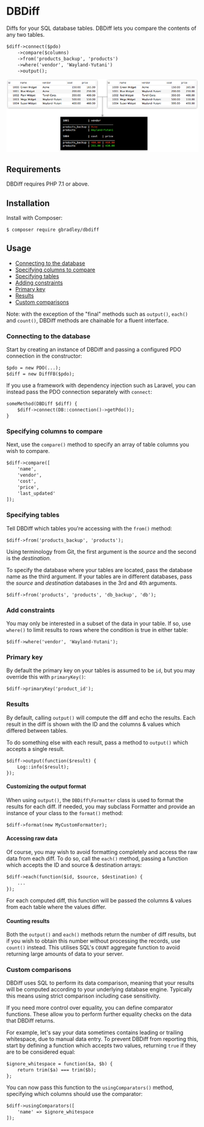 # DBDiff

Diffs for your SQL database tables. DBDiff lets you compare the contents of any two tables.

	$diff->connect($pdo)
		->compare($columns)
		->from('products_backup', 'products')
		->where('vendor', 'Wayland-Yutani')
		->output();

<img src="assets/example.png" />


## Requirements

DBDiff requires PHP 7.1 or above.

## Installation

Install with Composer:

	$ composer require gbradley/dbdiff

## Usage

- [Connecting to the database](#connecting-to-the-database)
- [Specifying columns to compare](#specifying-columns-to-compare)
- [Specifying tables](#specifying-tables)
- [Adding constraints](#adding-constraints)
- [Primary key](#primary-key)
- [Results](#output-results)
- [Custom comparisons](#custom-comparisons)


Note: with the exception of the "final" methods such as `output()`, `each()` and `count()`, DBDiff methods are chainable for a fluent interface.

### Connecting to the database

Start by creating an instance of DBDiff and passing a configured PDO connection in the constructor:

	$pdo = new PDO(...);
	$diff = new DiffFB($pdo);
	
If you use a framework with dependency injection such as Laravel, you can instead pass the PDO connection separately with `connect`:

	someMethod(DBDiff $diff) {
		$diff->connect(DB::connection()->getPdo());
	}
	
### Specifying columns to compare

Next, use the `compare()` method to specify an array of table columns you wish to compare.

	$diff->compare([
		'name',
		'vendor',
		'cost',
		'price',
		'last_updated'
	]);
	
### Specifying tables

Tell DBDiff which tables you're accessing with the `from()` method:

	$diff->from('products_backup', 'products');

Using terminology from Git, the first argument is the *source* and the second is the *destination*.
	
To specify the database where your tables are located, pass the database name as the third argument. If your tables are in different databases, pass the *source* and *destination* databases in the 3rd and 4th arguments.

	$diff->from('products', 'products', 'db_backup', 'db');
	
### Add constraints

You may only be interested in a subset of the data in your table. If so, use `where()` to limit results to rows where the condition is true in either table:

	$diff->where('vendor', 'Wayland-Yutani');
	
### Primary key

By default the primary key on your tables is assumed to be `id`, but you may override this with `primaryKey()`:

	$diff->primaryKey('product_id');
	
### Results

By default, calling `output()` will compute the diff and echo the results. Each result in the diff is shown with the ID and the columns & values which differed between tables.

To do something else with each result, pass a method to `output()` which accepts a single result.

	$diff->output(function($result) {
		Log::info($result);
	});

#### Customizing the output format

When using `output()`, the `DBDiff\Formatter` class is used to format the results for each diff. If needed, you may subclass Formatter and provide an instance of your class to the `format()` method:

	$diff->format(new MyCustomFormatter);
	
#### Accessing raw data

Of course, you may wish to avoid formatting completely and access the raw data from each diff. To do so, call the `each()` method, passing a function which accepts the ID and source & destination arrays:

	$diff->each(function($id, $source, $destination) {
		...
	});
	
For each computed diff, this function will be passed the columns & values from each table where the values differ.

#### Counting results

Both the `output()` and `each()` methods return the number of diff results, but if you wish to obtain this number without processing the records, use `count()` instead. This utilises SQL's `COUNT` aggregate function to avoid returning large amounts of data to your server.

### Custom comparisons

DBDiff uses SQL to perform its data comparison, meaning that your results will be computed according to your underlying database engine. Typically this means using strict comparison including case sensitivity.

If you need more control over equality, you can define comparator functions. These allow you to perform further equality checks on the data that DBDiff returns.

For example, let's say your data sometimes contains leading or trailing whitespace, due to manual data entry. To prevent DBDiff from reporting this, start by defining a function which accepts two values, returning `true` if they are to be considered equal:

	$ignore_whitespace = function($a, $b) {
		return trim($a) === trim($b);
	};
	
You can now pass this function to the `usingComparators()` method, specifying which columns should use the comparator:

	$diff->usingComparators([
		'name' => $ignore_whitespace
	]);